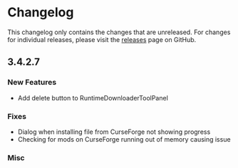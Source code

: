 # Changelog

This changelog only contains the changes that are unreleased. For changes for individual releases, please visit the
[releases](https://github.com/ATLauncher/ATLauncher/releases) page on GitHub.

## 3.4.2.7

### New Features
- Add delete button to RuntimeDownloaderToolPanel

### Fixes
- Dialog when installing file from CurseForge not showing progress
- Checking for mods on CurseForge running out of memory causing issue

### Misc

